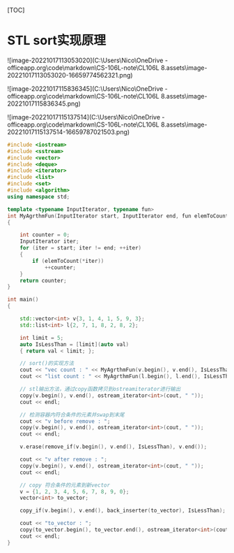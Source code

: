 [TOC]

# STL sort实现原理

![image-20221017113053020](C:\Users\Nico\OneDrive - officeapp.org\code\markdown\CS-106L-note\CL106L 8.assets\image-20221017113053020-16659774562321.png)

![image-20221017115836345](C:\Users\Nico\OneDrive - officeapp.org\code\markdown\CS-106L-note\CL106L 8.assets\image-20221017115836345.png)

![image-20221017115137514](C:\Users\Nico\OneDrive - officeapp.org\code\markdown\CS-106L-note\CL106L 8.assets\image-20221017115137514-16659787021503.png)

```c++
#include <iostream>
#include <sstream>
#include <vector>
#include <deque>
#include <iterator>
#include <list>
#include <set>
#include <algorithm>
using namespace std;

template <typename InputIterator, typename fun>
int MyAgrthmFun(InputIterator start, InputIterator end, fun elemToCount)
{

    int counter = 0;
    InputIterator iter;
    for (iter = start; iter != end; ++iter)
    {
        if (elemToCount(*iter))
            ++counter;
    }
    return counter;
}

int main()
{

    std::vector<int> v{3, 1, 4, 1, 5, 9, 3};
    std::list<int> l{2, 7, 1, 8, 2, 8, 2};

    int limit = 5;
    auto IsLessThan = [limit](auto val)
    { return val < limit; };

    // sort()的实现方法
    cout << "vec count : " << MyAgrthmFun(v.begin(), v.end(), IsLessThan) << endl;
    cout << "list count : " << MyAgrthmFun(l.begin(), l.end(), IsLessThan) << endl;

    // stl输出方法，通过copy函数拷贝到ostreamiterator进行输出
    copy(v.begin(), v.end(), ostream_iterator<int>(cout, " "));
    cout << endl;

    // 检测容器内符合条件的元素并swap到末尾
    cout << "v before remove : ";
    copy(v.begin(), v.end(), ostream_iterator<int>(cout, " "));
    cout << endl;

    v.erase(remove_if(v.begin(), v.end(), IsLessThan), v.end());

    cout << "v after remove : ";
    copy(v.begin(), v.end(), ostream_iterator<int>(cout, " "));
    cout << endl;

    // copy 符合条件的元素到新vector
    v = {1, 2, 3, 4, 5, 6, 7, 8, 9, 0};
    vector<int> to_vector;

    copy_if(v.begin(), v.end(), back_inserter(to_vector), IsLessThan);

    cout << "to_vector : ";
    copy(to_vector.begin(), to_vector.end(), ostream_iterator<int>(cout, " "));
    cout << endl;
}

```